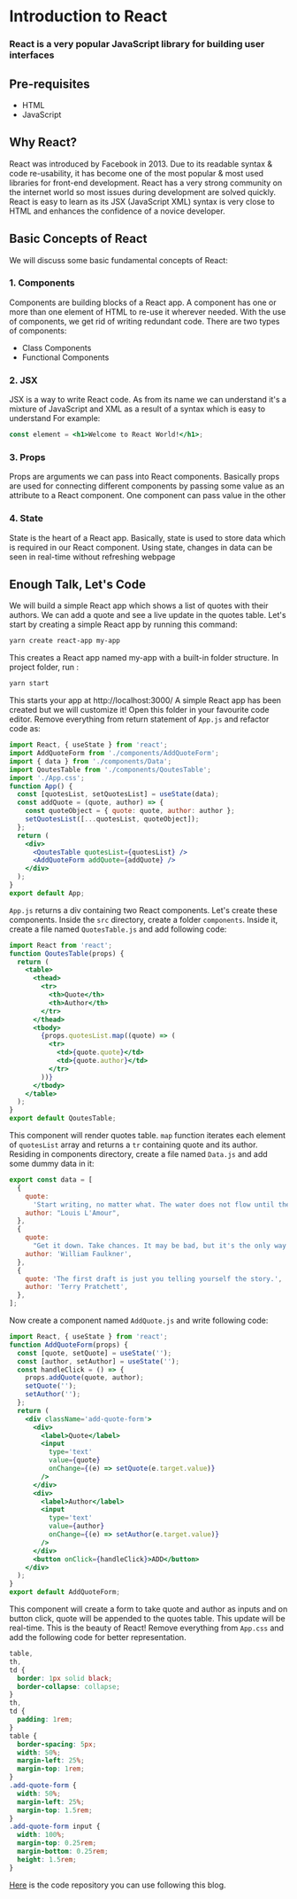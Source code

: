 # Introduction to React

### React is a very popular **JavaScript** library for building user interfaces

## Pre-requisites

- HTML
- JavaScript

## Why React?

React was introduced by Facebook in 2013. Due to its readable syntax & code re-usability, it has become one of the most popular & most used libraries for front-end development.
React has a very strong community on the internet world so most issues during development are solved quickly.
React is easy to learn as its JSX (JavaScript XML) syntax is very close to HTML and enhances the confidence of a novice developer.

## Basic Concepts of React

We will discuss some basic fundamental concepts of React:

### 1. Components

Components are building blocks of a React app. A component has one or more than one element of HTML to re-use it wherever needed. With the use of components, we get rid of writing redundant code. There are two types of components:

- Class Components
- Functional Components

### 2. JSX

JSX is a way to write React code. As from its name we can understand it's a mixture of JavaScript and XML as a result of a syntax which is easy to understand
For example:

```jsx
const element = <h1>Welcome to React World!</h1>;
```

### 3. Props

Props are arguments we can pass into React components. Basically props are used for connecting different components by passing some value as an attribute to a React component.
One component can pass value in the other

### 4. State

State is the heart of a React app. Basically, state is used to store data which is required in our React component. Using state, changes in data can be seen in real-time without refreshing webpage

## Enough Talk, Let's Code

We will build a simple React app which shows a list of quotes with their authors. We can add a quote and see a live update in the quotes table.
Let's start by creating a simple React app by running this command:

```bash
yarn create react-app my-app
```

This creates a React app named my-app with a built-in folder structure. In project folder, run :

```bash
yarn start
```

This starts your app at http://localhost:3000/
A simple React app has been created but we will customize it!
Open this folder in your favourite code editor.
Remove everything from return statement of `App.js` and refactor code as:

```jsx
import React, { useState } from 'react';
import AddQuoteForm from './components/AddQuoteForm';
import { data } from './components/Data';
import QoutesTable from './components/QoutesTable';
import './App.css';
function App() {
  const [quotesList, setQuotesList] = useState(data);
  const addQuote = (quote, author) => {
    const quoteObject = { quote: quote, author: author };
    setQuotesList([...quotesList, quoteObject]);
  };
  return (
    <div>
      <QoutesTable quotesList={quotesList} />
      <AddQuoteForm addQuote={addQuote} />
    </div>
  );
}
export default App;
```

`App.js` returns a div containing two React components. Let's create these components.
Inside the `src` directory, create a folder `components`. Inside it, create a file named `QuotesTable.js` and add following code:

```jsx
import React from 'react';
function QoutesTable(props) {
  return (
    <table>
      <thead>
        <tr>
          <th>Quote</th>
          <th>Author</th>
        </tr>
      </thead>
      <tbody>
        {props.quotesList.map((quote) => (
          <tr>
            <td>{quote.quote}</td>
            <td>{quote.author}</td>
          </tr>
        ))}
      </tbody>
    </table>
  );
}
export default QoutesTable;
```

This component will render quotes table. `map` function iterates each element of `quotesList` array and returns a `tr` containing quote and its author.
Residing in components directory, create a file named `Data.js` and add some dummy data in it:

```js
export const data = [
  {
    quote:
      'Start writing, no matter what. The water does not flow until the faucet is turned on.',
    author: "Louis L'Amour",
  },
  {
    quote:
      "Get it down. Take chances. It may be bad, but it's the only way you can do anything really good.",
    author: 'William Faulkner',
  },
  {
    quote: 'The first draft is just you telling yourself the story.',
    author: 'Terry Pratchett',
  },
];
```

Now create a component named `AddQuote.js` and write following code:

```jsx
import React, { useState } from 'react';
function AddQuoteForm(props) {
  const [quote, setQuote] = useState('');
  const [author, setAuthor] = useState('');
  const handleClick = () => {
    props.addQuote(quote, author);
    setQuote('');
    setAuthor('');
  };
  return (
    <div className='add-quote-form'>
      <div>
        <label>Quote</label>
        <input
          type='text'
          value={quote}
          onChange={(e) => setQuote(e.target.value)}
        />
      </div>
      <div>
        <label>Author</label>
        <input
          type='text'
          value={author}
          onChange={(e) => setAuthor(e.target.value)}
        />
      </div>
      <button onClick={handleClick}>ADD</button>
    </div>
  );
}
export default AddQuoteForm;
```

This component will create a form to take quote and author as inputs and on button click, quote will be appended to the quotes table. This update will be real-time.
This is the beauty of React!
Remove everything from `App.css` and add the following code for better representation.

```css
table,
th,
td {
  border: 1px solid black;
  border-collapse: collapse;
}
th,
td {
  padding: 1rem;
}
table {
  border-spacing: 5px;
  width: 50%;
  margin-left: 25%;
  margin-top: 1rem;
}
.add-quote-form {
  width: 50%;
  margin-left: 25%;
  margin-top: 1.5rem;
}
.add-quote-form input {
  width: 100%;
  margin-top: 0.25rem;
  margin-bottom: 0.25rem;
  height: 1.5rem;
}
```

[Here](https://github.com/HafizMBilal009/my-app.git) is the code repository you can use following this blog.
